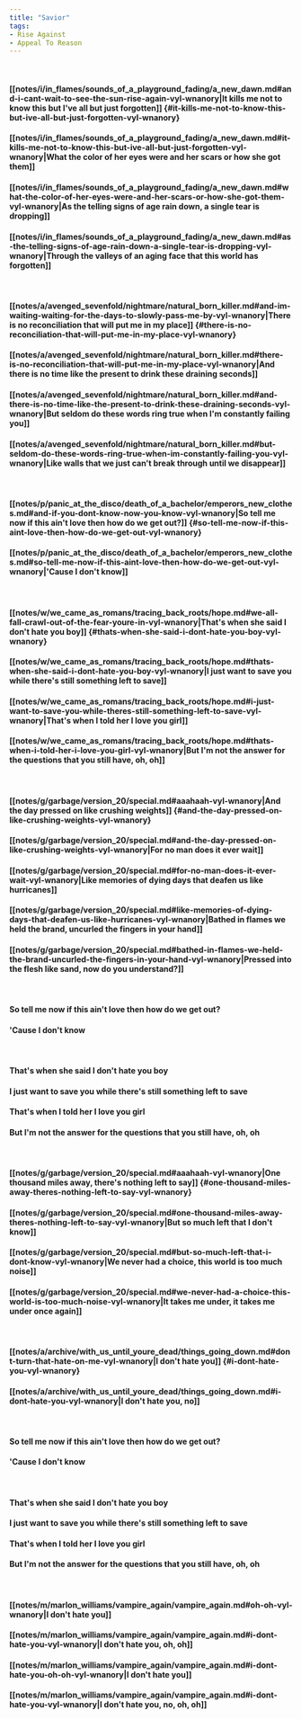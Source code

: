 ```yaml
---
title: "Savior"
tags:
- Rise Against
- Appeal To Reason
---
```

&nbsp;
#### [[notes/i/in_flames/sounds_of_a_playground_fading/a_new_dawn.md#and-i-cant-wait-to-see-the-sun-rise-again-vyl-wnanory|It kills me not to know this but I've all but just forgotten]] {#it-kills-me-not-to-know-this-but-ive-all-but-just-forgotten-vyl-wnanory}
#### [[notes/i/in_flames/sounds_of_a_playground_fading/a_new_dawn.md#it-kills-me-not-to-know-this-but-ive-all-but-just-forgotten-vyl-wnanory|What the color of her eyes were and her scars or how she got them]]
#### [[notes/i/in_flames/sounds_of_a_playground_fading/a_new_dawn.md#what-the-color-of-her-eyes-were-and-her-scars-or-how-she-got-them-vyl-wnanory|As the telling signs of age rain down, a single tear is dropping]]
#### [[notes/i/in_flames/sounds_of_a_playground_fading/a_new_dawn.md#as-the-telling-signs-of-age-rain-down-a-single-tear-is-dropping-vyl-wnanory|Through the valleys of an aging face that this world has forgotten]]
&nbsp;
#### [[notes/a/avenged_sevenfold/nightmare/natural_born_killer.md#and-im-waiting-waiting-for-the-days-to-slowly-pass-me-by-vyl-wnanory|There is no reconciliation that will put me in my place]] {#there-is-no-reconciliation-that-will-put-me-in-my-place-vyl-wnanory}
#### [[notes/a/avenged_sevenfold/nightmare/natural_born_killer.md#there-is-no-reconciliation-that-will-put-me-in-my-place-vyl-wnanory|And there is no time like the present to drink these draining seconds]]
#### [[notes/a/avenged_sevenfold/nightmare/natural_born_killer.md#and-there-is-no-time-like-the-present-to-drink-these-draining-seconds-vyl-wnanory|But seldom do these words ring true when I'm constantly failing you]]
#### [[notes/a/avenged_sevenfold/nightmare/natural_born_killer.md#but-seldom-do-these-words-ring-true-when-im-constantly-failing-you-vyl-wnanory|Like walls that we just can't break through until we disappear]]
&nbsp;
#### [[notes/p/panic_at_the_disco/death_of_a_bachelor/emperors_new_clothes.md#and-if-you-dont-know-now-you-know-vyl-wnanory|So tell me now if this ain't love then how do we get out?]] {#so-tell-me-now-if-this-aint-love-then-how-do-we-get-out-vyl-wnanory}
#### [[notes/p/panic_at_the_disco/death_of_a_bachelor/emperors_new_clothes.md#so-tell-me-now-if-this-aint-love-then-how-do-we-get-out-vyl-wnanory|'Cause I don't know]]
&nbsp;
#### [[notes/w/we_came_as_romans/tracing_back_roots/hope.md#we-all-fall-crawl-out-of-the-fear-youre-in-vyl-wnanory|That's when she said I don't hate you boy]] {#thats-when-she-said-i-dont-hate-you-boy-vyl-wnanory}
#### [[notes/w/we_came_as_romans/tracing_back_roots/hope.md#thats-when-she-said-i-dont-hate-you-boy-vyl-wnanory|I just want to save you while there's still something left to save]]
#### [[notes/w/we_came_as_romans/tracing_back_roots/hope.md#i-just-want-to-save-you-while-theres-still-something-left-to-save-vyl-wnanory|That's when I told her I love you girl]]
#### [[notes/w/we_came_as_romans/tracing_back_roots/hope.md#thats-when-i-told-her-i-love-you-girl-vyl-wnanory|But I'm not the answer for the questions that you still have, oh, oh]]
&nbsp;
#### [[notes/g/garbage/version_20/special.md#aaahaah-vyl-wnanory|And the day pressed on like crushing weights]] {#and-the-day-pressed-on-like-crushing-weights-vyl-wnanory}
#### [[notes/g/garbage/version_20/special.md#and-the-day-pressed-on-like-crushing-weights-vyl-wnanory|For no man does it ever wait]]
#### [[notes/g/garbage/version_20/special.md#for-no-man-does-it-ever-wait-vyl-wnanory|Like memories of dying days that deafen us like hurricanes]]
#### [[notes/g/garbage/version_20/special.md#like-memories-of-dying-days-that-deafen-us-like-hurricanes-vyl-wnanory|Bathed in flames we held the brand, uncurled the fingers in your hand]]
#### [[notes/g/garbage/version_20/special.md#bathed-in-flames-we-held-the-brand-uncurled-the-fingers-in-your-hand-vyl-wnanory|Pressed into the flesh like sand, now do you understand?]]
&nbsp;
#### So tell me now if this ain't love then how do we get out?
#### 'Cause I don't know
&nbsp;
#### That's when she said I don't hate you boy
#### I just want to save you while there's still something left to save
#### That's when I told her I love you girl
#### But I'm not the answer for the questions that you still have, oh, oh
&nbsp;
#### [[notes/g/garbage/version_20/special.md#aaahaah-vyl-wnanory|One thousand miles away, there's nothing left to say]] {#one-thousand-miles-away-theres-nothing-left-to-say-vyl-wnanory}
#### [[notes/g/garbage/version_20/special.md#one-thousand-miles-away-theres-nothing-left-to-say-vyl-wnanory|But so much left that I don't know]]
#### [[notes/g/garbage/version_20/special.md#but-so-much-left-that-i-dont-know-vyl-wnanory|We never had a choice, this world is too much noise]]
#### [[notes/g/garbage/version_20/special.md#we-never-had-a-choice-this-world-is-too-much-noise-vyl-wnanory|It takes me under, it takes me under once again]]
&nbsp;
#### [[notes/a/archive/with_us_until_youre_dead/things_going_down.md#dont-turn-that-hate-on-me-vyl-wnanory|I don't hate you]] {#i-dont-hate-you-vyl-wnanory}
#### [[notes/a/archive/with_us_until_youre_dead/things_going_down.md#i-dont-hate-you-vyl-wnanory|I don't hate you, no]]
&nbsp;
#### So tell me now if this ain't love then how do we get out?
#### 'Cause I don't know
&nbsp;
#### That's when she said I don't hate you boy
#### I just want to save you while there's still something left to save
#### That's when I told her I love you girl
#### But I'm not the answer for the questions that you still have, oh, oh
&nbsp;
#### [[notes/m/marlon_williams/vampire_again/vampire_again.md#oh-oh-vyl-wnanory|I don't hate you]]
#### [[notes/m/marlon_williams/vampire_again/vampire_again.md#i-dont-hate-you-vyl-wnanory|I don't hate you, oh, oh]]
#### [[notes/m/marlon_williams/vampire_again/vampire_again.md#i-dont-hate-you-oh-oh-vyl-wnanory|I don't hate you]]
#### [[notes/m/marlon_williams/vampire_again/vampire_again.md#i-dont-hate-you-vyl-wnanory|I don't hate you, no, oh, oh]]
